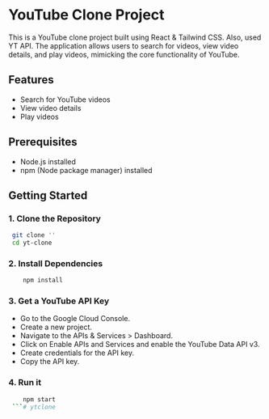 # YouTube Clone Project

This is a YouTube clone project built using React & Tailwind CSS. Also, used YT API. The application allows users to search for videos, view video details, and play videos, mimicking the core functionality of YouTube.

## Features

- Search for YouTube videos
- View video details
- Play videos

## Prerequisites
- Node.js installed
- npm (Node package manager) installed

## Getting Started

### 1. Clone the Repository

```bash
 git clone ''
 cd yt-clone
 ```

### 2. Install Dependencies
```bash
    npm install
 ```

 ### 3. Get a YouTube API Key
- Go to the Google Cloud Console.
- Create a new project.
- Navigate to the APIs & Services > Dashboard.
- Click on Enable APIs and Services and enable the YouTube Data API v3.
- Create credentials for the API key.
- Copy the API key.


 ### 4. Run it
```bash
    npm start
 ```#   y t c l o n e  
 